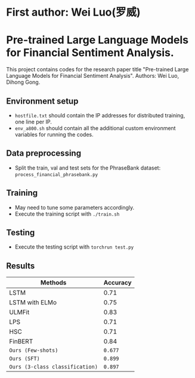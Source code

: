# First author: Wei Luo(罗威)
# Pre-trained Large Language Models for Financial Sentiment Analysis.
This project contains codes for the research paper title "Pre-trained Large Language Models for Financial Sentiment Analysis". Authors: Wei Luo, Dihong Gong.

## Environment setup
- `hostfile.txt` should contain the IP addresses for distributed training, one line per IP.
- `env_a800.sh` should contain all the additional custom environment variables for running the codes.

## Data preprocessing
- Split the train, val and test sets for the PhraseBank dataset: `process_financial_phrasebank.py`

## Training
- May need to tune some parameters accordingly.
- Execute the training script with `./train.sh`

## Testing
- Execute the testing script with `torchrun test.py`

## Results
Methods | Accuracy
--- | ---
LSTM | 0.71
LSTM with ELMo | 0.75
ULMFit | 0.83
LPS | 0.71
HSC | 0.71
FinBERT | 0.84
`Ours (Few-shots)` | `0.677`
`Ours (SFT)` | `0.899`
`Ours (3-class classification)` | `0.897`
